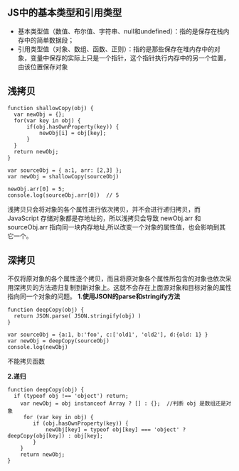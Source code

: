 ## JS中的基本类型和引用类型
- 基本类型值（数值、布尔值、字符串、null和undefined）：指的是保存在栈内存中的简单数据段；
- 引用类型值（对象、数组、函数、正则）：指的是那些保存在堆内存中的对象，变量中保存的实际上只是一个指针，这个指针执行内存中的另一个位置，由该位置保存对象
## 浅拷贝
```
function shallowCopy(obj) {
  var newObj = {};
  for(var key in obj) {
      if(obj.hasOwnProperty(key)) {
          newObj[i] = obj[key];
      }
  }
  return newObj;
}

var sourceObj = { a:1, arr: [2,3] };
var newObj = shallowCopy(sourceObj)

newObj.arr[0] = 5;
console.log(sourceObj.arr[0])  // 5
```
浅拷贝只会将对象的各个属性进行依次拷贝，并不会进行递归拷贝，而 JavaScript 存储对象都是存地址的，所以浅拷贝会导致 newObj.arr 和 sourceObj.arr 指向同一块内存地址,所以改变一个对象的属性值，也会影响到其它一个。
## 深拷贝
不仅将原对象的各个属性逐个拷贝，而且将原对象各个属性所包含的对象也依次采用深拷贝的方法递归复制到新对象上。这就不会存在上面源对象和目标对象的属性指向同一个对象的问题。
**1.使用JSON的parse和stringify方法**
```
function deepCopy(obj) {
  return JSON.parse( JSON.stringify(obj) )
}

var sourceObj = {a:1, b:'foo', c:['old1', 'old2'], d:{old: 1} }
var newObj = deepCopy(sourceObj)
console.log(newObj)
```
不能拷贝函数

**2.递归**
```
function deepCopy(obj) {
  if (typeof obj !== 'object') return;
    var newObj = obj instanceof Array ? [] : {};  //判断 obj 是数组还是对象
     for (var key in obj) {
        if (obj.hasOwnProperty(key)) {
            newObj[key] = typeof obj[key] === 'object' ? deepCopy(obj[key]) : obj[key];
        }
    }
    return newObj;
}
```
